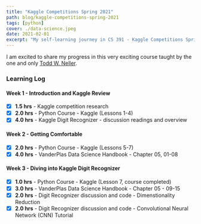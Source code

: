 ```yaml
---
title: "Kaggle Competitions Spring 2021"
path: blog/kaggle-competitions-spring-2021
tags: [python]
cover: ./data-science.jpeg
date: 2021-02-01
excerpt: "My self-learning journey in CS 391 - Kaggle Competitions Spring 2021"
---
```


I am excited to share my progress in this very exciting course taught by the one and only [Todd W. Neller](http://cs.gettysburg.edu/~tneller/).


### Learning Log

#### Week 1 - Introduction and Kaggle Review
- [x] **1.5 hrs** - Kaggle competition research
- [x] **2.0 hrs** - Python Course - Kaggle (Lessons 1-4)
- [x] **4.0 hrs** - Kaggle Digit Recognizer - discussion readings and overview

#### Week 2 - Getting Comfortable
- [x] **2.0 hrs** - Python Course - Kaggle (Lessons 5-7)
- [x] **4.0 hrs** - VanderPlas Data Science Handbook - Chapter 05, 01-08

#### Week 3 - Diving into Kaggle Digit Recognizer
- [x] **1.0 hrs** - Python Course - Kaggle (Lesson 7, course completed)
- [x] **3.0 hrs** - VanderPlas Data Science Handbook - Chapter 05 - 09-15
- [x] **2.0 hrs** - Digit Recognizer discussion and code - Dimenstionality Reduction
- [x] **2.0 hrs** - Digit Recognizer discussion and code - Convolutional Neural Network (CNN) Tutorial